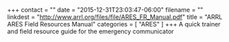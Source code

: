 +++
contact = ""
date = "2015-12-31T23:03:47-06:00"
filename = ""
linkdest = "http://www.arrl.org/files/file/ARES_FR_Manual.pdf"
title = "ARRL ARES Field Resources Manual"
categories = [ "ARES" ]
+++
A quick trainer and field resource guide for the emergency communicator

